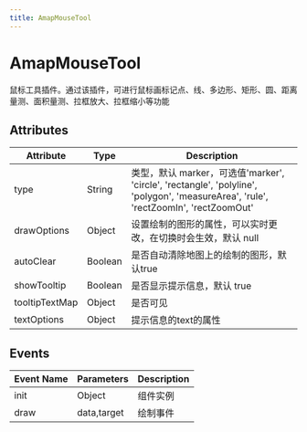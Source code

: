 ```yaml
---
title: AmapMouseTool
---
```


# AmapMouseTool
鼠标工具插件。通过该插件，可进行鼠标画标记点、线、多边形、矩形、圆、距离量测、面积量测、拉框放大、拉框缩小等功能

## Attributes

Attribute | Type    | Description
---|---------|---|
type | String  | 类型，默认 marker，可选值'marker', 'circle', 'rectangle', 'polyline', 'polygon', 'measureArea', 'rule', 'rectZoomIn', 'rectZoomOut'
drawOptions | Object  | 设置绘制的图形的属性，可以实时更改，在切换时会生效，默认 null
autoClear | Boolean   | 是否自动清除地图上的绘制的图形，默认true
showTooltip | Boolean  | 是否显示提示信息，默认 true
tooltipTextMap | Object | 是否可见
textOptions | Object | 提示信息的text的属性

## Events

Event Name | Parameters  | Description
---|-------------|---|
init | Object      | 组件实例
draw | data,target | 绘制事件
